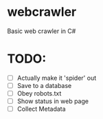 # webcrawler
Basic web crawler in C#

# TODO:
- [ ] Actually make it 'spider' out
- [ ] Save to a database
- [ ] Obey robots.txt
- [ ] Show status in web page
- [ ] Collect Metadata

